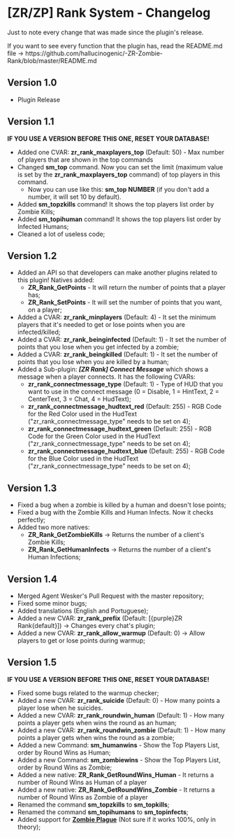 <h1>[ZR/ZP] Rank System - Changelog</h1>

<p>Just to note every change that was made since the plugin's release.</p>
<p>If you want to see every function that the plugin has, read the README.md file -> https://github.com/hallucinogenic/-ZR-Zombie-Rank/blob/master/README.md</p>

<h2>Version 1.0 </h2>

- Plugin Release

<h2>Version 1.1</h2>

<p><b>IF YOU USE A VERSION BEFORE THIS ONE, RESET YOUR DATABASE!</b></p>
	
- Added one CVAR: <b>zr_rank_maxplayers_top</b> (Default: 50) - Max number of players that are shown in the top commands
- Changed <b>sm_top</b> command. Now you can set the limit (maximum value is set by the <b>zr_rank_maxplayers_top</b> command) of top players in this command.
	- Now you can use like this: <b>sm_top NUMBER</b> (if you don't add a number, it will set 10 by default).
- Added <b>sm_topzkills</b> command! It shows the top players list order by Zombie Kills;
- Added <b>sm_topihuman</b> command! It shows the top players list order by Infected Humans;
- Cleaned a lot of useless code;

<h2>Version 1.2</h2>

- Added an API so that developers can make another plugins related to this plugin! Natives added:
	- <b>ZR_Rank_GetPoints</b> - It will return the number of points that a player has;
	- <b>ZR_Rank_SetPoints</b> - It will set the number of points that you want, on a player;
- Added a CVAR: <b>zr_rank_minplayers</b> (Default: 4) - It set the minimum players that it's needed to get or lose points when you are infected/killed;
- Added a CVAR: <b>zr_rank_beinginfected</b> (Default: 1) - It set the number of points that you lose when you get infected by a zombie;
- Added a CVAR: <b>zr_rank_beingkilled</b> (Default: 1) - It set the number of points that you lose when you are killed by a human;
- Added a Sub-plugin: <b><i>[ZR Rank] Connect Message</i></b> which shows a message when a player connects. It has the following CVARs:
	- <b>zr_rank_connectmessage_type</b> (Default: 1) - Type of HUD that you want to use in the connect message (0 = Disable, 1 = HintText, 2 = CenterText, 3 = Chat, 4 = HudText);
	- <b>zr_rank_connectmessage_hudtext_red</b> (Default: 255) - RGB Code for the Red Color used in the HudText ("zr_rank_connectmessage_type" needs to be set on 4);
	- <b>zr_rank_connectmessage_hudtext_green</b> (Default: 255) - RGB Code for the Green Color used in the HudText ("zr_rank_connectmessage_type" needs to be set on 4);
	- <b>zr_rank_connectmessage_hudtext_blue</b> (Default: 255) - RGB Code for the Blue Color used in the HudText ("zr_rank_connectmessage_type" needs to be set on 4);

<h2>Version 1.3</h2>

- Fixed a bug when a zombie is killed by a human and doesn't lose points;
- Fixed a bug with the Zombie Kills and Human Infects. Now it checks perfectly;
- Added two more natives:
	- <b>ZR_Rank_GetZombieKills</b> -> Returns the number of a client's Zombie Kills;
	- <b>ZR_Rank_GetHumanInfects</b> -> Returns the number of a client's Human Infections;

<h2>Version 1.4</h2>

- Merged Agent Wesker's Pull Request with the master repository;
- Fixed some minor bugs;
- Added translations (English and Portuguese);
- Added a new CVAR: <b>zr_rank_prefix</b> (Default: [{purple}ZR Rank{default}]) -> Changes every chat's plugin;
- Added a new CVAR: <b>zr_rank_allow_warmup</b> (Default: 0) -> Allow players to get or lose points during warmup;

<h2>Version 1.5</h2>

<p><b>IF YOU USE A VERSION BEFORE THIS ONE, RESET YOUR DATABASE!</b></p>

- Fixed some bugs related to the warmup checker;
- Added a new CVAR: <b>zr_rank_suicide</b> (Default: 0) - How many points a player lose when he suicides.
- Added a new CVAR: <b>zr_rank_roundwin_human</b> (Default: 1) - How many points a player gets when wins the round as an human;
- Added a new CVAR: <b>zr_rank_roundwin_zombie</b> (Default: 1) - How many points a player gets when wins the round as a zombie;
- Added a new Command: <b>sm_humanwins</b> - Show the Top Players List, order by Round Wins as Human;
- Added a new Command: <b>sm_zombiewins</b> - Show the Top Players List, order by Round Wins as Zombie;
- Added a new native: <b>ZR_Rank_GetRoundWins_Human</b> - It returns a number of Round Wins as Human of a player
- Added a new native: <b>ZR_Rank_GetRoundWins_Zombie</b> - It returns a number of Round Wins as Zombie of a player
- Renamed the command <b>sm_topzkills</b> to <b>sm_topkills</b>;
- Renamed the command <b>sm_topihumans</b> to <b>sm_topinfects</b>;
- Added support for <b>[Zombie Plague](https://forums.alliedmods.net/showthread.php?t=290657)</b> (Not sure if it works 100%, only in theory);







